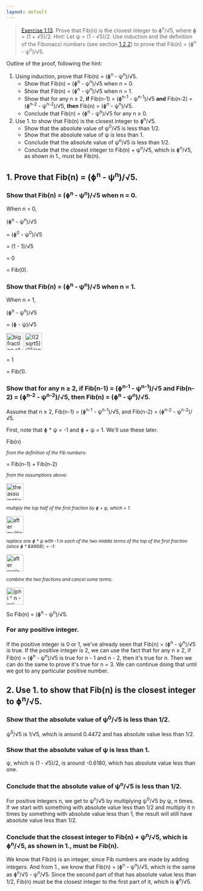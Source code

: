 ```yaml
---
layout: default
---
```


> [Exercise 1.13](https://mitpress.mit.edu/sites/default/files/sicp/full-text/book/book-Z-H-11.html#%_thm_1.13). Prove that Fib(n) is the closest integer to &#632;<sup>n</sup>/&#8730;5, where &#632; = (1 + &#8730;5)/2. Hint: Let &#968; = (1 - &#8730;5)/2. Use induction and the definition of the Fibonacci numbers (see section [1.2.2](https://mitpress.mit.edu/sites/default/files/sicp/full-text/book/book-Z-H-11.html#%_sec_1.2.2)) to prove that Fib(n) = (&#632;<sup>n</sup> - &#968;<sup>n</sup>)/&#8730;5.

Outline of the proof, following the hint:
1. Using induction, prove that Fib(n) = (&#632;<sup>n</sup> - &#968;<sup>n</sup>)/&#8730;5.
    - Show that Fib(n) = (&#632;<sup>n</sup> - &#968;<sup>n</sup>)/&#8730;5 when n = 0.
    - Show that Fib(n) = (&#632;<sup>n</sup> - &#968;<sup>n</sup>)/&#8730;5 when n = 1.
    - Show that for any n &#8805; 2, **if** Fib(n-1) = (&#632;<sup>n-1</sup> - &#968;<sup>n-1</sup>)/&#8730;5 **and** Fib(n-2) = (&#632;<sup>n-2</sup> - &#968;<sup>n-2</sup>)/&#8730;5, **then** Fib(n) = (&#632;<sup>n</sup> - &#968;<sup>n</sup>)/&#8730;5.
    - Conclude that Fib(n) = (&#632;<sup>n</sup> - &#968;<sup>n</sup>)/&#8730;5 for any n &#8805; 0.
2. Use 1. to show that Fib(n) is the closest integer to &#632;<sup>n</sup>/&#8730;5.
    - Show that the absolute value of &#968;<sup>0</sup>/&#8730;5 is less than 1/2.
    - Show that the absolute value of &#968; is less than 1.
    - Conclude that the absolute value of &#968;<sup>n</sup>/&#8730;5 is less than 1/2.
    - Conclude that the closest integer to Fib(n) + &#968;<sup>n</sup>/&#8730;5, which is &#632;<sup>n</sup>/&#8730;5, as shown in 1., must be Fib(n).

## 1. Prove that Fib(n) = (&#632;<sup>n</sup> - &#968;<sup>n</sup>)/&#8730;5.

### Show that Fib(n) = (&#632;<sup>n</sup> - &#968;<sup>n</sup>)/&#8730;5 when n = 0.

When n = 0,

(&#632;<sup>n</sup> - &#968;<sup>n</sup>)/&#8730;5

= (&#632;<sup>0</sup> - &#968;<sup>0</sup>)/&#8730;5

= (1 - 1)/&#8730;5

= 0

= Fib(0).

### Show that Fib(n) = (&#632;<sup>n</sup> - &#968;<sup>n</sup>)/&#8730;5 when n = 1.

When n = 1,

(&#632;<sup>n</sup> - &#968;<sup>n</sup>)/&#8730;5

= (&#632; - &#968;)/&#8730;5

<img src="https://i.imgur.com/HFrdflM.png" alt="big fraction of phi - psi written out in numbers, all divided by sqrt 5" height="45"/>

<img src="https://i.imgur.com/neu13pp.png" alt="((2sqrt5)/2)/sqrt5" height="45"/>

= 1

= Fib(1).

### Show that for any n &#8805; 2, **if** Fib(n-1) = (&#632;<sup>n-1</sup> - &#968;<sup>n-1</sup>)/&#8730;5 **and** Fib(n-2) = (&#632;<sup>n-2</sup> - &#968;<sup>n-2</sup>)/&#8730;5, **then** Fib(n) = (&#632;<sup>n</sup> - &#968;<sup>n</sup>)/&#8730;5.

Assume that n &#8805; 2, Fib(n-1) = (&#632;<sup>n-1</sup> - &#968;<sup>n-1</sup>)/&#8730;5, and Fib(n-2) = (&#632;<sup>n-2</sup> - &#968;<sup>n-2</sup>)/&#8730;5.  

First, note that &#632; * &#968; = -1 and &#632; + &#968; = 1. We'll use these later.

Fib(n)

*<small>from the definition of the Fib numbers:</small>*

= Fib(n-1) + Fib(n-2)

*<small>from the assumptions above:</small>*

<img src="https://i.imgur.com/6oaQWPC.png" alt="the assumptions written out" height="45"/>

*<small>multiply the top half of the first fraction by &#632; + &#968;, which = 1</small>*

<img src="https://i.imgur.com/RoHeUeY.png" alt="after multiplying the top half of the first fraction by &#632; + &#968;" height="45"/>

*<small>replace one &#632; * &#968; with -1 in each of the two middle terms of the top of the first fraction (since &#632; * &#968); = -1:</small>*

<img src="https://i.imgur.com/9NHb1jE.png" alt="after replacing &#632;&#968; with -1 in terms 2 and 3" height="45"/>

*<small>combine the two fractions and cancel some terms:</small>*

<img src="https://i.imgur.com/i9jChXe.png" alt="(phi ^ n - psi n)/ sqrt 5" height="45"/>

So Fib(n) = (&#632;<sup>n</sup> - &#968;<sup>n</sup>)/&#8730;5.

### For any positive integer.

If the positive integer is 0 or 1, we've already seen that Fib(n) = (&#632;<sup>n</sup> - &#968;<sup>n</sup>)/&#8730;5 is true. If the positive integer is 2, we can use the fact that for any n &#8805; 2, if Fib(n) = (&#632;<sup>n</sup> - &#968;<sup>n</sup>)/&#8730;5 is true for n - 1 and n - 2, then it's true for n. Then we can do the same to prove it's true for n = 3. We can continue doing that until we got to any particular positive number.

## 2. Use 1. to show that Fib(n) is the closest integer to &#632;<sup>n</sup>/&#8730;5.

### Show that the absolute value of &#968;<sup>0</sup>/&#8730;5 is less than 1/2.

&#968;<sup>0</sup>/&#8730;5 is 1/&#8730;5, which is around 0.4472 and has absolute value less than 1/2.

### Show that the absolute value of &#968; is less than 1.

&#968;, which is (1 - &#8730;5)/2, is around -0.6180, which has absolute value less than one.

### Conclude that the absolute value of &#968;<sup>n</sup>/&#8730;5 is less than 1/2.

For positive integers n, we get to &#968;<sup>n</sup>/&#8730;5 by multiplying &#968;<sup>0</sup>/&#8730;5 by &#968;, n times. If we start with something with absolute value less than 1/2 and multiply it n times by something with absolute value less than 1, the result will still have absolute value less than 1/2.

### Conclude that the closest integer to Fib(n) + &#968;<sup>n</sup>/&#8730;5, which is &#632;<sup>n</sup>/&#8730;5, as shown in 1., must be Fib(n).

We know that Fib(n) is an integer, since Fib numbers are made by adding integers. And from 1., we know that Fib(n) = (&#632;<sup>n</sup> - &#968;<sup>n</sup>)/&#8730;5, which is the same as &#632;<sup>n</sup>/&#8730;5 - &#968;<sup>n</sup>/&#8730;5. Since the second part of that has absolute value less than 1/2, Fib(n) must be the closest integer to the first part of it, which is &#632;<sup>n</sup>/&#8730;5.





 